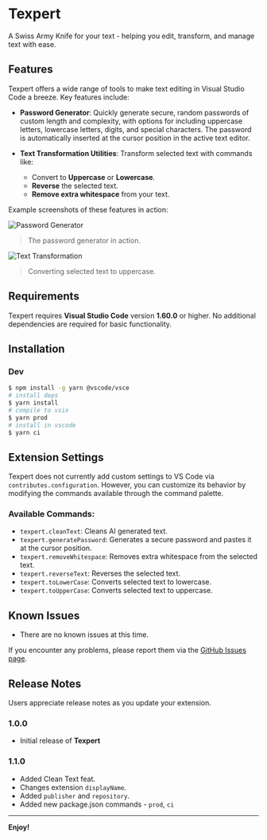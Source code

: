 # Texpert

A Swiss Army Knife for your text - helping you edit, transform, and manage text with ease.

## Features

Texpert offers a wide range of tools to make text editing in Visual Studio Code a breeze. Key features include:

- **Password Generator**: Quickly generate secure, random passwords of custom length and complexity, with options for including uppercase letters, lowercase letters, digits, and special characters. The password is automatically inserted at the cursor position in the active text editor.
  
- **Text Transformation Utilities**: Transform selected text with commands like:
  - Convert to **Uppercase** or **Lowercase**.
  - **Reverse** the selected text.
  - **Remove extra whitespace** from your text.
  

Example screenshots of these features in action:

![Password Generator](images/password-generator.gif)
> The password generator in action.

![Text Transformation](images/text-transformation.gif)
> Converting selected text to uppercase.


## Requirements

Texpert requires **Visual Studio Code** version **1.60.0** or higher. No additional dependencies are required for basic functionality.

## Installation

### Dev
```sh
$ npm install -g yarn @vscode/vsce
# install deps
$ yarn install
# compile to vsix
$ yarn prod
# install in vscode
$ yarn ci
```

## Extension Settings

Texpert does not currently add custom settings to VS Code via `contributes.configuration`. However, you can customize its behavior by modifying the commands available through the command palette.

### Available Commands:

- `texpert.cleanText`: Cleans AI generated text.
- `texpert.generatePassword`: Generates a secure password and pastes it at the cursor position.
- `texpert.removeWhitespace`: Removes extra whitespace from the selected text.
- `texpert.reverseText`: Reverses the selected text.
- `texpert.toLowerCase`: Converts selected text to lowercase.
- `texpert.toUpperCase`: Converts selected text to uppercase.

## Known Issues

- There are no known issues at this time.
  
If you encounter any problems, please report them via the [GitHub Issues page](https://github.com/r3yc0n1c/texpert/issues).

## Release Notes

Users appreciate release notes as you update your extension.

### 1.0.0

- Initial release of **Texpert**

### 1.1.0

- Added Clean Text feat.
- Changes extension `displayName`.
- Added `publisher` and `repository`.
- Added new package.json commands - `prod`, `ci`

<!-- ### 1.0.1

Fixed issue #.

### 1.1.0

Added features X, Y, and Z. -->

---

**Enjoy!**

